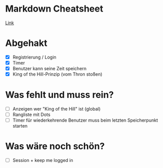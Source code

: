 # Markdown Cheatsheet
[Link](https://guides.github.com/features/mastering-markdown/)

# Abgehakt
- [x] Registrierung / Login
- [x] Timer
- [x] Benutzer kann seine Zeit speichern
- [x] King of the Hill-Prinzip (vom Thron stoßen)

# Was fehlt und muss rein?
- [ ] Anzeigen wer "King of the Hill" ist (global)
- [ ] Rangliste mit Dots
- [ ] Timer für wiederkehrende Benutzer muss beim letzten Speicherpunkt starten

# Was wäre noch schön?
- [ ] Session + keep me logged in  
